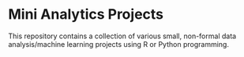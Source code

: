 # Mini Analytics Projects
This repository contains a collection of various small, non-formal data analysis/machine learning projects using R or Python programming. 
